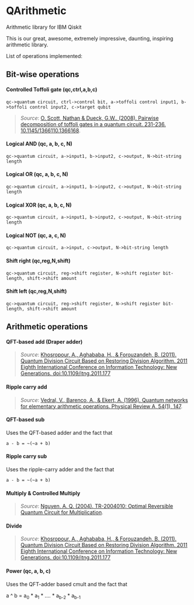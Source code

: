 # QArithmetic
Arithmetic library for IBM Qiskit

This is our great, awesome, extremely impressive, daunting, inspiring arithmetic library.

List of operations implemented:


## Bit-wise operations

#### Controlled Toffoli gate (qc,ctrl,a,b,c)

    qc->quantum circuit, ctrl->control bit, a->toffoli control input1, b->toffoli control input2, c->target qubit


> *Source*: [O. Scott, Nathan & Dueck, G.W.. (2008). Pairwise decomposition of toffoli gates in a quantum circuit. 231-236. 10.1145/1366110.1366168](https://www.researchgate.net/publication/220904774_Pairwise_decomposition_of_toffoli_gates_in_a_quantum_circuit). 

#### Logical AND (qc, a, b, c, N)

    qc->quantum circuit, a->input1, b->input2, c->output, N->bit-string length

#### Logical OR (qc, a, b, c, N)

    qc->quantum circuit, a->input1, b->input2, c->output, N->bit-string length

#### Logical XOR (qc, a, b, c, N)

    qc->quantum circuit, a->input1, b->input2, c->output, N->bit-string length

#### Logical NOT (qc, a, c, N)

    qc->quantum circuit, a->input, c->output, N->bit-string length

#### Shift right (qc,reg,N,shift)

    qc->quantum circuit, reg->shift register, N->shift register bit-length, shift->shift amount

#### Shift left (qc,reg,N,shift)

    qc->quantum circuit, reg->shift register, N->shift register bit-length, shift->shift amount


## Arithmetic operations

#### QFT-based add (Draper adder)

> *Source*: [Khosropour, A., Aghababa, H., & Forouzandeh, B. (2011). Quantum Division Circuit Based on Restoring Division Algorithm. 2011 Eighth International Conference on Information Technology: New Generations. doi:10.1109/itng.2011.177 ](https://www.researchgate.net/publication/220840968_Quantum_Division_Circuit_Based_on_Restoring_Division_Algorithm)


#### Ripple carry add

> *Source*: [Vedral, V., Barenco, A., & Ekert, A. (1996). Quantum networks for elementary arithmetic operations. Physical Review A, 54(1), 147](https://arxiv.org/abs/quant-ph/9511018).


#### QFT-based sub

Uses the QFT-based adder and the fact that

    a - b = ~(~a + b)

#### Ripple carry sub

Uses the ripple-carry adder and the fact that

    a - b = ~(~a + b)

#### Multiply & Controlled Multiply

> *Source*: [Nguyen, A. Q. (2004). TR-2004010: Optimal Reversible Quantum Circuit for Multiplication](https://pdfs.semanticscholar.org/9c3e/9f842537c1375ba80412b42f3e8868ebd2ba.pdf).


#### Divide

> *Source*: [Khosropour, A., Aghababa, H., & Forouzandeh, B. (2011). Quantum Division Circuit Based on Restoring Division Algorithm. 2011 Eighth International Conference on Information Technology: New Generations. doi:10.1109/itng.2011.177](https://www.researchgate.net/publication/220840968_Quantum_Division_Circuit_Based_on_Restoring_Division_Algorithm)

#### Power (qc, a, b, c)

Uses the QFT-adder based cmult and the fact that

  a ^ b = a<sub>0</sub> * a<sub>1</sub> * .... * a<sub>b-2</sub> * a<sub>b-1</sub>
